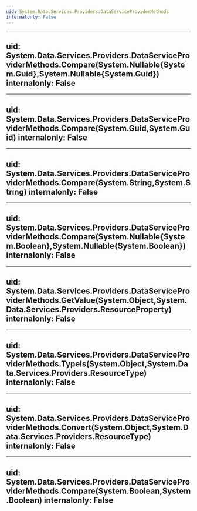 ```yaml
---
uid: System.Data.Services.Providers.DataServiceProviderMethods
internalonly: False
---
```


---
uid: System.Data.Services.Providers.DataServiceProviderMethods.Compare(System.Nullable{System.Guid},System.Nullable{System.Guid})
internalonly: False
---

---
uid: System.Data.Services.Providers.DataServiceProviderMethods.Compare(System.Guid,System.Guid)
internalonly: False
---

---
uid: System.Data.Services.Providers.DataServiceProviderMethods.Compare(System.String,System.String)
internalonly: False
---

---
uid: System.Data.Services.Providers.DataServiceProviderMethods.Compare(System.Nullable{System.Boolean},System.Nullable{System.Boolean})
internalonly: False
---

---
uid: System.Data.Services.Providers.DataServiceProviderMethods.GetValue(System.Object,System.Data.Services.Providers.ResourceProperty)
internalonly: False
---

---
uid: System.Data.Services.Providers.DataServiceProviderMethods.TypeIs(System.Object,System.Data.Services.Providers.ResourceType)
internalonly: False
---

---
uid: System.Data.Services.Providers.DataServiceProviderMethods.Convert(System.Object,System.Data.Services.Providers.ResourceType)
internalonly: False
---

---
uid: System.Data.Services.Providers.DataServiceProviderMethods.Compare(System.Boolean,System.Boolean)
internalonly: False
---
